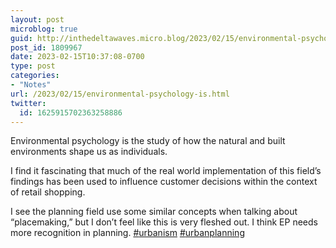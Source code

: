 ```yaml
---
layout: post
microblog: true
guid: http://inthedeltawaves.micro.blog/2023/02/15/environmental-psychology-is.html
post_id: 1809967
date: 2023-02-15T10:37:08-0700
type: post
categories:
- "Notes"
url: /2023/02/15/environmental-psychology-is.html
twitter:
  id: 1625915702363258886
---
```

<p>Environmental psychology is the study of how the natural and built environments shape us as individuals. </p><p>I find it fascinating that much of the real world implementation of this field’s findings has been used to influence customer decisions within the context of retail shopping. </p><p>I see the planning field use some similar concepts when talking about “placemaking,” but I don’t feel like this is very fleshed out. I think EP needs more recognition in planning. <a href="https://mastodon.social/tags/urbanism" class="mention hashtag" rel="tag">#<span>urbanism</span></a> <a href="https://mastodon.social/tags/urbanplanning" class="mention hashtag" rel="tag">#<span>urbanplanning</span></a></p>
